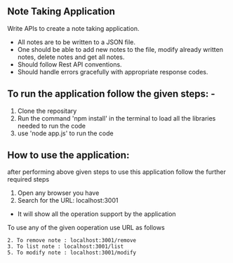  ## Note Taking Application
Write APIs to create a note taking application.
- All notes are to be written to a JSON file.
- One should be able to add new notes to the file, modify already written notes, delete notes and get all notes.
- Should follow Rest API conventions.
- Should handle errors gracefully with appropriate response codes.

## To run the application follow the given steps: -
1. Clone the repositary
2. Run the command 'npm install' in the terminal to load all the libraries needed to run the code
3. use 'node app.js' to run the code


## How to use the application:
after performing above given steps to use this application follow the further required steps
1. Open any browser you have
2. Search for the URL: localhost:3001
* It will show all the operation support by the application

To use any of the given ooperation use URL as follows

```1. To add note : localhost:3001/add
2. To remove note : localhost:3001/remove
3. To list note : localhost:3001/list
5. To modify note : localhost:3001/modify
```
